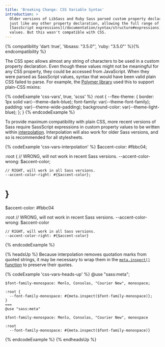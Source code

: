 ```yaml
---
title: 'Breaking Change: CSS Variable Syntax'
introduction: >
  Older versions of LibSass and Ruby Sass parsed custom property declarations
  just like any other property declaration, allowing the full range of
  [SassScript expressions](/documentation/syntax/structure#expressions) as
  values. But this wasn't compatible with CSS.
---
```


{% compatibility 'dart: true', 'libsass: "3.5.0"', 'ruby: "3.5.0"' %}{% endcompatibility %}

The CSS spec allows almost any string of characters to be used in a custom
property declaration. Even though these values might not be meaningful for any
CSS property, they could be accessed from JavaScript. When they were parsed as
SassScript values, syntax that would have been valid plain CSS failed to parse.
For example, the [Polymer library][] used this to support plain-CSS mixins:

[Polymer library]: https://polymer-library.polymer-project.org/3.0/docs/devguide/custom-css-properties#use-custom-css-mixins

{% codeExample 'css-vars', true, 'scss' %}
  :root {
    --flex-theme: {
      border: 1px solid var(--theme-dark-blue);
      font-family: var(--theme-font-family);
      padding: var(--theme-wide-padding);
      background-color: var(--theme-light-blue);
    };
  }
{% endcodeExample %}

To provide maximum compatibility with plain CSS, more recent versions of Sass
require SassScript expressions in custom property values to be written within
[interpolation](/documentation/interpolation). Interpolation will also work for
older Sass versions, and so is recommended for all stylesheets.

{% codeExample 'css-vars-interpolation' %}
  $accent-color: #fbbc04;

  :root {
    // WRONG, will not work in recent Sass versions.
    --accent-color-wrong: $accent-color;

    // RIGHT, will work in all Sass versions.
    --accent-color-right: #{$accent-color};
  }
  ===
  $accent-color: #fbbc04

  :root
    // WRONG, will not work in recent Sass versions.
    --accent-color-wrong: $accent-color

    // RIGHT, will work in all Sass versions.
    --accent-color-right: #{$accent-color}
{% endcodeExample %}

{% headsUp %}
  Because interpolation removes quotation marks from quoted strings, it may be
  necessary to wrap them in the [`meta.inspect()` function][] to preserve their
  quotes.

  [`meta.inspect()` function]: /documentation/modules/meta#inspect

  {% codeExample 'css-vars-heads-up' %}
    @use "sass:meta";

    $font-family-monospace: Menlo, Consolas, "Courier New", monospace;

    :root {
      --font-family-monospace: #{meta.inspect($font-family-monospace)};
    }
    ===
    @use "sass:meta"

    $font-family-monospace: Menlo, Consolas, "Courier New", monospace

    :root
      --font-family-monospace: #{meta.inspect($font-family-monospace)}
  {% endcodeExample %}
{% endheadsUp %}
